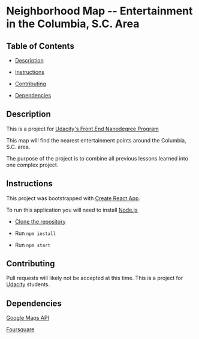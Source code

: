 # Neighborhood Map -- Entertainment in the Columbia, S.C. Area


## Table of Contents

* [Description](description)

* [Instructions](instructions)

* [Contributing](contributing)

* [Dependencies](dependencies)


## Description
This is a project for [Udacity's Front End Nanodegree Program](https://www.udacity.com/course/front-end-web-developer-nanodegree--nd001)

This map will find the nearest entertainment points around the Columbia, S.C. area.

The purpose of the project is to combine all previous lessons learned into one complex project.

## Instructions 
This project was bootstrapped with [Create React App](https://github.com/facebook/create-react-app).

To run this application you will need to install [Node.js](https://nodejs.org/en/download/)

- [Clone the repository](https://github.com/sabrinatolle/neighborhood-map.git)

- Run ```npm install```

- Run ```npm start```

## Contributing

Pull requests will likely not be accepted at this time. This is a project for [Udacity](https://www.udacity.com/) students.

## Dependencies

[Google Maps API](https://developers.google.com/maps/documentation/)

[Foursquare](https://foursquare.com/developers/apps)

